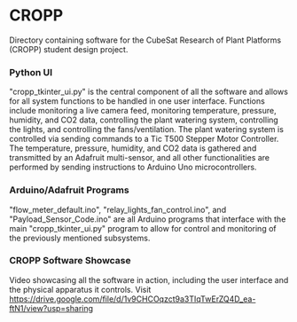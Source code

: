 # CROPP
Directory containing software for the CubeSat Research of Plant Platforms (CROPP) student design project.

### Python UI
"cropp_tkinter_ui.py" is the central component of all the software and allows for all system functions to be handled in one user interface. Functions include monitoring a live camera feed, monitoring temperature, pressure, humidity, and CO2 data, controlling the plant watering system, controlling the lights, and controlling the fans/ventilation. The plant watering system is controlled via sending commands to a Tic T500 Stepper Motor Controller. The temperature, pressure, humidity, and CO2 data is gathered and transmitted by an Adafruit multi-sensor, and all other functionalities are performed by sending instructions to Arduino Uno microcontrollers.

### Arduino/Adafruit Programs
"flow_meter_default.ino", "relay_lights_fan_control.ino", and "Payload_Sensor_Code.ino" are all Arduino programs that interface with the main "cropp_tkinter_ui.py" program to allow for control and monitoring of the previously mentioned subsystems.
 
### CROPP Software Showcase
Video showcasing all the software in action, including the user interface and the physical apparatus it controls. Visit https://drive.google.com/file/d/1v9CHCOqzct9a3TIqTwErZQ4D_ea-ftN1/view?usp=sharing
